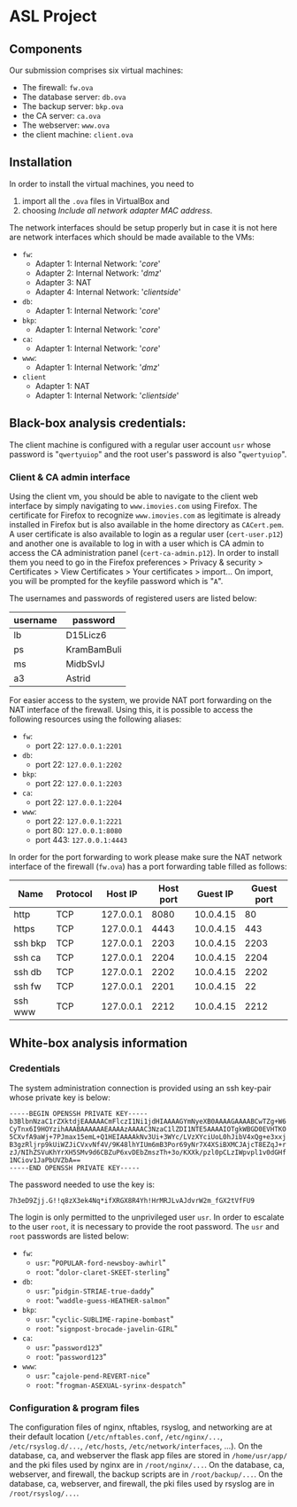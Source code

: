 # ASL Project

## Components
Our submission comprises six virtual machines:
- The firewall: `fw.ova`
- The database server: `db.ova`
- The backup server: `bkp.ova`
- the CA server: `ca.ova`
- The webserver: `www.ova`
- the client machine: `client.ova`

## Installation
In order to install the virtual machines, you need to 
1. import all the `.ova` files in VirtualBox and 
1. choosing *Include all network adapter MAC address*. 

The network interfaces should be setup properly but in case it is not here are network interfaces which should be made available to the VMs:
- `fw`: 
    - Adapter 1: Internal Network: '*core*'
    - Adapter 2: Internal Network: '*dmz*'
    - Adapter 3: NAT
    - Adapter 4: Internal Network: '*clientside*'
- `db`:
    - Adapter 1: Internal Network: '*core*'
- `bkp`:
    - Adapter 1: Internal Network: '*core*'
- `ca`:
    - Adapter 1: Internal Network: '*core*'
- `www`:
    - Adapter 1: Internal Network: '*dmz*'
- `client`
    - Adapter 1: NAT
    - Adapter 1: Internal Network: '*clientside*'

## Black-box analysis credentials:
The client machine is configured with a regular user account `usr` whose password is "`qwertyuiop`" and the root user's password is also "`qwertyuiop`". 

### Client & CA admin interface
Using the client vm, you should be able to navigate to the client web interface by simply navigating to `www.imovies.com` using Firefox. The certificate for Firefox to recognize `www.imovies.com` as legitimate is already installed in Firefox but is also available in the home directory as `CACert.pem`. A user certificate is also available to login as a regular user (`cert-user.p12`) and another one is available to log in with a user which is CA admin to access the CA administration panel (`cert-ca-admin.p12`). In order to install them you need to go in the Firefox preferences > Privacy & security > Certificates > View Certificates > Your certificates > import... On import, you will be prompted for the keyfile password which is "`A`".

The usernames and passwords of registered users are listed below:

| username | password    |
|----------|-------------|
| lb       | D15Licz6    |
| ps       | KramBamBuli |
| ms       | MidbSvlJ    |
| a3       | Astrid      |

For easier access to the system, we provide NAT port forwarding on the NAT interface of the firewall. Using this, it is possible to access the following resources using the following aliases:

- `fw`:
    - port 22: `127.0.0.1:2201`
- `db`:  
    - port 22: `127.0.0.1:2202`
- `bkp`:  
    - port 22: `127.0.0.1:2203`
- `ca`:
    - port 22: `127.0.0.1:2204`
- `www`:
    - port 22: `127.0.0.1:2221`
    - port 80: `127.0.0.1:8080`
    - port 443: `127.0.0.1:4443`

In order for the port forwarding to work please make sure the NAT network interface of the firewall (`fw.ova`) has a port forwarding table filled as follows: 

| Name    | Protocol | Host IP   | Host port | Guest IP  | Guest port |
|---------|----------|-----------|-----------|-----------|------------|
| http    | TCP      | 127.0.0.1 | 8080      | 10.0.4.15 | 80         |
| https   | TCP      | 127.0.0.1 | 4443      | 10.0.4.15 | 443        |
| ssh bkp | TCP      | 127.0.0.1 | 2203      | 10.0.4.15 | 2203       |
| ssh ca  | TCP      | 127.0.0.1 | 2204      | 10.0.4.15 | 2204       |
| ssh db  | TCP      | 127.0.0.1 | 2202      | 10.0.4.15 | 2202       |
| ssh fw  | TCP      | 127.0.0.1 | 2201      | 10.0.4.15 | 22         |
| ssh www | TCP      | 127.0.0.1 | 2212      | 10.0.4.15 | 2212       |

## White-box analysis information
### Credentials

The system administration connection is provided using an ssh key-pair whose private key is below:
```
-----BEGIN OPENSSH PRIVATE KEY-----
b3BlbnNzaC1rZXktdjEAAAAACmFlczI1Ni1jdHIAAAAGYmNyeXB0AAAAGAAAABCwTZg+W6
CyTnx6I9HOYzihAAABAAAAAAEAAAAzAAAAC3NzaC1lZDI1NTE5AAAAIOTgkWBGD0EVHTKO
5CXvfA9aWj+7PJmax15emL+Q1HEIAAAAkNv3Ui+3WYc/LVzXYciUoL0hJibV4xQg+e3xxj
B3gzRljrp9kUiWZJiCVxvNf4V/9K48lhYIUm6mB3Por69yNr7X4XSiBXMCJAjcT8EZqJ+r
zJ/NIhZSVuKhYrXH5SMv9d6CBZuP6xvDEbZmszTh+3o/KXXk/pzl0pCLzIWpvpl1v0dGHf
1NCiov1JaPbUVZbA==
-----END OPENSSH PRIVATE KEY-----
```
The password needed to use the key is:
```
7h3eD9Zjj.G!!q8zX3ek4Nq*ifXRGX8R4Yh!HrMRJLvAJdvrW2m_fGX2tVfFU9
``` 
The login is only permitted to the unprivileged user `usr`. In order to escalate to the user `root`, it is necessary to provide the root password. The `usr` and `root` passwords are listed below:

- `fw`: 
    - `usr`: "`POPULAR-ford-newsboy-awhirl`"
    - `root`: "`dolor-claret-SKEET-sterling`"
- `db`:  
    - `usr`: "`pidgin-STRIAE-true-daddy`"
    - `root`: "`waddle-guess-HEATHER-salmon`"
- `bkp`:  
    - `usr`: "`cyclic-SUBLIME-rapine-bombast`"
    - `root`: "`signpost-brocade-javelin-GIRL`"
- `ca`:  
    - `usr`: "`password123`"
    - `root`: "`password123`"
- `www`:  
    - `usr`: "`cajole-pend-REVERT-nice`"
    - `root`: "`frogman-ASEXUAL-syrinx-despatch`"

### Configuration & program files
The configuration files of nginx, nftables, rsyslog, and networking are at their default location (`/etc/nftables.conf`, `/etc/nginx/...`, `/etc/rsyslog.d/...`, `/etc/hosts`, `/etc/network/interfaces`, ...). On the database, ca, and webserver the flask app files are stored in `/home/usr/app/` and the pki files used by nginx are in `/root/nginx/...`. On the database, ca, webserver, and firewall, the backup scripts are in `/root/backup/...`. On the database, ca, webserver, and firewall, the pki files used by rsyslog are in `/root/rsyslog/...`.
